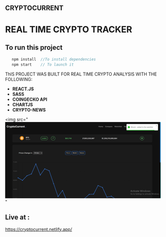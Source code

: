 ## CRYPTOCURRENT

# REAL TIME CRYPTO TRACKER

## To run this project

```javascript
   npm install  //To install dependencies
   npm start    // To launch it
```

ThIS PROJECT WAS BUILT FOR REAL TIME CRYPTO ANALYSIS WITH THE FOLLOWING:

- **REACT.JS**
- **SASS**
- **COINGECKO API**
- **CHARTJS**
- **CRYPTO-NEWS**

<img  src="![../CryptoCurrent/src/assets/LiveAppImage.png](https://github.com/DavedCn/cryptocurrent/blob/main/src/assets/LiveAppImage.png)"

>

## Live at :

https://cryptocurrent.netlify.app/
